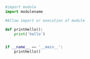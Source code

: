 ```python
#import module
import modulename


```

```python
#Allow import or execution of module

def printHello():
    print('hello')


if __name__ == '__main__':
    printHello()

```